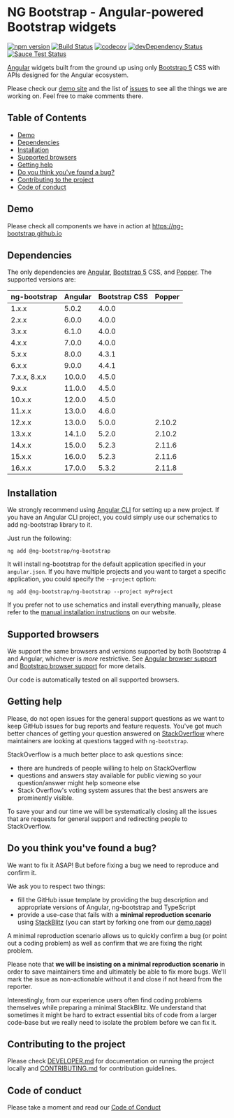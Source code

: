 # NG Bootstrap - Angular-powered Bootstrap widgets

[![npm version](https://badge.fury.io/js/%40ng-bootstrap%2Fng-bootstrap.svg)](https://badge.fury.io/js/%40ng-bootstrap%2Fng-bootstrap)
[![Build Status](https://github.com/ng-bootstrap/ng-bootstrap/workflows/ci/badge.svg?branch=master)](https://github.com/ng-bootstrap/ng-bootstrap/actions)
[![codecov](https://codecov.io/gh/ng-bootstrap/ng-bootstrap/branch/master/graph/badge.svg)](https://codecov.io/gh/ng-bootstrap/ng-bootstrap)
[![devDependency Status](https://david-dm.org/ng-bootstrap/ng-bootstrap/dev-status.svg?branch=master)](https://david-dm.org/ng-bootstrap/ng-bootstrap#info=devDependencies)
[![Sauce Test Status](https://saucelabs.com/browser-matrix/pkozlowski.svg)](https://saucelabs.com/u/pkozlowski)

[Angular](https://angular.io/) widgets built from the ground up using only [Bootstrap 5](https://getbootstrap.com/) CSS with APIs designed for the Angular ecosystem.

Please check our [demo site](https://ng-bootstrap.github.io) and the list of
[issues](https://github.com/ng-bootstrap/ng-bootstrap/issues) to see all the things we are working on. Feel free to make comments there.

## Table of Contents

- [Demo](#demo)
- [Dependencies](#dependencies)
- [Installation](#installation)
- [Supported browsers](#supported-browsers)
- [Getting help](#getting-help)
- [Do you think you've found a bug?](#you-think-youve-found-a-bug)
- [Contributing to the project](#contributing-to-the-project)
- [Code of conduct](#code-of-conduct)

## Demo

Please check all components we have in action at https://ng-bootstrap.github.io

## Dependencies

The only dependencies are [Angular](https://angular.io), [Bootstrap 5](https://getbootstrap.com) CSS, and [Popper](https://popper.js.org/).
The supported versions are:

| ng-bootstrap | Angular | Bootstrap CSS | Popper |
| ------------ | ------- | ------------- | ------ |
| 1.x.x        | 5.0.2   | 4.0.0         |        |
| 2.x.x        | 6.0.0   | 4.0.0         |        |
| 3.x.x        | 6.1.0   | 4.0.0         |        |
| 4.x.x        | 7.0.0   | 4.0.0         |        |
| 5.x.x        | 8.0.0   | 4.3.1         |        |
| 6.x.x        | 9.0.0   | 4.4.1         |        |
| 7.x.x, 8.x.x | 10.0.0  | 4.5.0         |        |
| 9.x.x        | 11.0.0  | 4.5.0         |        |
| 10.x.x       | 12.0.0  | 4.5.0         |        |
| 11.x.x       | 13.0.0  | 4.6.0         |        |
| 12.x.x       | 13.0.0  | 5.0.0         | 2.10.2 |
| 13.x.x       | 14.1.0  | 5.2.0         | 2.10.2 |
| 14.x.x       | 15.0.0  | 5.2.3         | 2.11.6 |
| 15.x.x       | 16.0.0  | 5.2.3         | 2.11.6 |
| 16.x.x       | 17.0.0  | 5.3.2         | 2.11.8 |

## Installation

We strongly recommend using [Angular CLI](https://cli.angular.io) for setting up a new project. If you have an Angular CLI project, you could simply use our schematics to add ng-bootstrap library to it.

Just run the following:

```shell
ng add @ng-bootstrap/ng-bootstrap
```

It will install ng-bootstrap for the default application specified in your `angular.json`.
If you have multiple projects and you want to target a specific application, you could specify the `--project` option:

```shell
ng add @ng-bootstrap/ng-bootstrap --project myProject
```

If you prefer not to use schematics and install everything manually, please refer to the
[manual installation instructions](https://ng-bootstrap.github.io/#/getting-started#installation) on our website.

## Supported browsers

We support the same browsers and versions supported by both Bootstrap 4 and Angular, whichever is _more_ restrictive. See [Angular browser support](https://angular.io/guide/browser-support) and [Bootstrap browser support](https://getbootstrap.com/docs/5.1/getting-started/browsers-devices/#supported-browsers) for more details.

Our code is automatically tested on all supported browsers.

## Getting help

Please, do not open issues for the general support questions as we want to keep GitHub issues for bug reports and feature requests. You've got much better chances of getting your question answered on [StackOverflow](http://stackoverflow.com/questions/tagged/ng-bootstrap) where maintainers are looking at questions tagged with `ng-bootstrap`.

StackOverflow is a much better place to ask questions since:

- there are hundreds of people willing to help on StackOverflow
- questions and answers stay available for public viewing so your question/answer might help someone else
- Stack Overflow's voting system assures that the best answers are prominently visible.

To save your and our time we will be systematically closing all the issues that are requests for general support and redirecting people to StackOverflow.

## Do you think you've found a bug?

We want to fix it ASAP! But before fixing a bug we need to reproduce and confirm it.

We ask you to respect two things:

- fill the GitHub issue template by providing the bug description and appropriate versions of Angular, ng-bootstrap and TypeScript
- provide a use-case that fails with a **minimal reproduction scenario** using [StackBlitz](https://stackblitz.com) (you can start by forking one from our [demo page](https://ng-bootstrap.github.io/#/components))

A minimal reproduction scenario allows us to quickly confirm a bug (or point out a coding problem) as well as confirm that we are fixing the right problem.

Please note that **we will be insisting on a minimal reproduction scenario** in order to save maintainers time and ultimately be able to fix more bugs. We'll mark the issue as non-actionable without it and close if not heard from the reporter.

Interestingly, from our experience users often find coding problems themselves while preparing a minimal StackBlitz. We understand that sometimes it might be hard to extract essential bits of code from a larger code-base but we really need to isolate the problem before we can fix it.

## Contributing to the project

Please check [DEVELOPER.md](DEVELOPER.md) for documentation on running the project locally and [CONTRIBUTING.md](CONTRIBUTING.md) for contribution guidelines.

## Code of conduct

Please take a moment and read our [Code of Conduct](CODE_OF_CONDUCT.md)
